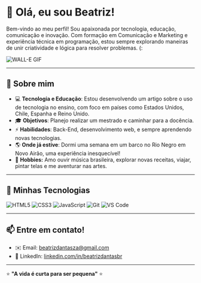 # 👋 Olá, eu sou Beatriz!

Bem-vindo ao meu perfil! Sou apaixonada por tecnologia, educação, comunicação e inovação. Com formação em Comunicação e Marketing e experiência técnica em programação, estou sempre explorando maneiras de unir criatividade e lógica para resolver problemas. (:

![WALL-E GIF](https://media.giphy.com/media/26AHONQ79FdWZhAI0/giphy.gif)

---

## 🌟 Sobre mim
- 💻 **Tecnologia e Educação**: Estou desenvolvendo um artigo sobre o uso de tecnologia no ensino, com foco em países como Estados Unidos, Chile, Espanha e Reino Unido.  
- 🎓 **Objetivos**: Planejo realizar um mestrado e caminhar para a docência. 
- ⚡ **Habilidades**: Back-End, desenvolvimento web, e sempre aprendendo novas tecnologias.  
- 🌎 **Onde já estive**: Dormi uma semana em um barco no Rio Negro em Novo Airão, uma experiência inesquecível!  
- 🎨 **Hobbies:** Amo ouvir música brasileira, explorar novas receitas, viajar, pintar telas e me aventurar nas artes.

---

## 🚀 Minhas Tecnologias
![HTML5](https://img.shields.io/badge/-HTML5-E34F26?logo=html5&logoColor=white&style=for-the-badge)
![CSS3](https://img.shields.io/badge/-CSS3-1572B6?logo=css3&logoColor=white&style=for-the-badge)
![JavaScript](https://img.shields.io/badge/-JavaScript-F7DF1E?logo=javascript&logoColor=black&style=for-the-badge)
![Git](https://img.shields.io/badge/-Git-F05032?logo=git&logoColor=white&style=for-the-badge)
![VS Code](https://img.shields.io/badge/-VSCode-007ACC?logo=visual-studio-code&logoColor=white&style=for-the-badge)

---

## 📫 Entre em contato!
- ✉️ Email: [beatrizdantasza@gmail.com](mailto:beatrizdantasza@gmail.com)
- 💼 LinkedIn: [linkedin.com/in/beatrizdantasbr](https://linkedin.com/in/beatrizdantasbr)

---

⭐️ **"A vida é curta para ser pequena"** ⭐️
